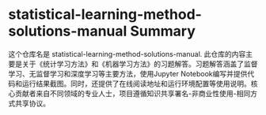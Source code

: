 # statistical-learning-method-solutions-manual Summary

这个仓库名是 statistical-learning-method-solutions-manual. 此仓库的内容主要是关于《统计学习方法》和《机器学习方法》的习题解答。习题解答涵盖了监督学习、无监督学习和深度学习等主要方法，使用Jupyter Notebook编写并提供代码和运行结果截图。同时，还提供了在线阅读地址和运行环境配置等使用说明。核心贡献者来自不同领域的专业人士，项目遵循知识共享署名-非商业性使用-相同方式共享协议。